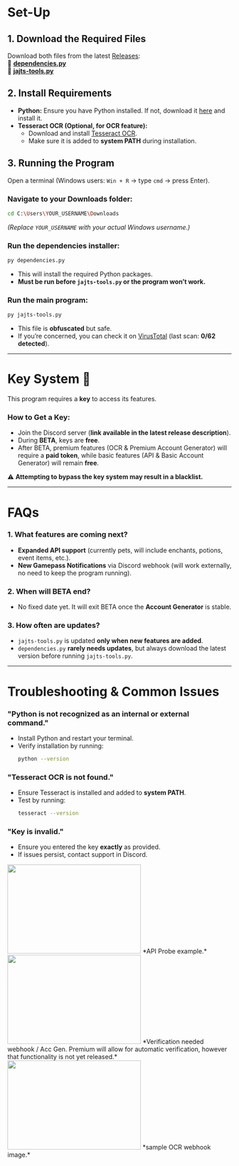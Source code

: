# **Set-Up**

## **1. Download the Required Files**
Download both files from the latest [Releases](https://github.com/jajtxs/jajts-tools/releases/latest):  
🔗 [**dependencies.py**](https://github.com/jajtxs/jajts-tools/releases/download/BETA/dependencies.py)  
🔗 [**jajts-tools.py**](https://github.com/jajtxs/jajts-tools/releases/download/BETA/jajts-tools.py)  

## **2. Install Requirements**

- **Python:** Ensure you have Python installed. If not, download it [here](https://www.python.org/downloads/) and install it.
- **Tesseract OCR (Optional, for OCR feature):**  
  - Download and install [Tesseract OCR](https://github.com/tesseract-ocr/tesseract/releases/download/5.5.0/tesseract-ocr-w64-setup-5.5.0.20241111.exe).  
  - Make sure it is added to **system PATH** during installation.

## **3. Running the Program**

Open a terminal (Windows users: `Win + R` → type `cmd` → press Enter).  

### **Navigate to your Downloads folder:**  
```sh
cd C:\Users\YOUR_USERNAME\Downloads
```
*(Replace `YOUR_USERNAME` with your actual Windows username.)*

### **Run the dependencies installer:**  
```sh
py dependencies.py
```
- This will install the required Python packages.  
- **Must be run before `jajts-tools.py` or the program won’t work.**  

### **Run the main program:**  
```sh
py jajts-tools.py
```
- This file is **obfuscated** but safe.  
- If you’re concerned, you can check it on [VirusTotal](https://www.virustotal.com/gui/file/33990a751e5551caac06ff5b05e8e4648f1d9fca55ab048516d6301410ef8953) (last scan: **0/62 detected**).  

---

# **Key System 🔑**  
This program requires a **key** to access its features.  

### **How to Get a Key:**  
- Join the Discord server (**link available in the latest release description**).  
- During **BETA**, keys are **free**.  
- After BETA, premium features (OCR & Premium Account Generator) will require a **paid token**, while basic features (API & Basic Account Generator) will remain **free**.  

⚠️ **Attempting to bypass the key system may result in a blacklist.**  

---

# **FAQs**  

### **1. What features are coming next?**  
- **Expanded API support** (currently pets, will include enchants, potions, event items, etc.).  
- **New Gamepass Notifications** via Discord webhook (will work externally, no need to keep the program running).  

### **2. When will BETA end?**  
- No fixed date yet. It will exit BETA once the **Account Generator** is stable.  

### **3. How often are updates?**  
- `jajts-tools.py` is updated **only when new features are added**.  
- `dependencies.py` **rarely needs updates**, but always download the latest version before running `jajts-tools.py`.  

---

# **Troubleshooting & Common Issues**  

### **"Python is not recognized as an internal or external command."**  
- Install Python and restart your terminal.  
- Verify installation by running:  
  ```sh
  python --version
  ```  

### **"Tesseract OCR is not found."**  
- Ensure Tesseract is installed and added to **system PATH**.  
- Test by running:  
  ```sh
  tesseract --version
  ```  

### **"Key is invalid."**  
- Ensure you entered the key **exactly** as provided.  
- If issues persist, contact support in Discord. 

<img src="https://github.com/user-attachments/assets/569a1428-920f-4e5e-9b33-ed6d905d3457" width="300" height="200" />
*API Probe example.*

<img src="https://github.com/user-attachments/assets/7ee50ee8-2c8b-45c6-b329-e423ef583cae" width="300" height="200" />
*Verification needed webhook / Acc Gen. Premium will allow for automatic verification, however that functionality is not yet released.*

<img src="https://github.com/user-attachments/assets/e8acf17d-6cb0-43a4-9832-5210b71d33dc" width="300" height="200" />
*sample OCR webhook image.*
